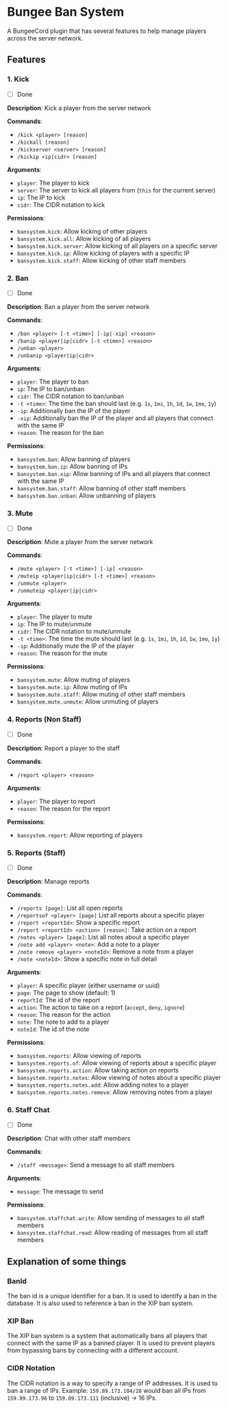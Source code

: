 # Bungee Ban System
A BungeeCord plugin that has several features to help manage players across the server network.

## Features

### 1. Kick

- [ ] Done

**Description**: Kick a player from the server network

**Commands**:
- `/kick <player> [reason]`
- `/kickall [reason]`
- `/kickserver <server> [reason]`
- `/kickip <ip|cidr> [reason]`

**Arguments**:
- `player`: The player to kick
- `server`: The server to kick all players from (`this` for the current server)
- `ip`: The IP to kick
- `cidr`: The CIDR notation to kick

**Permissions**:
- `bansystem.kick`: Allow kicking of other players
- `bansystem.kick.all`: Allow kicking of all players
- `bansystem.kick.server`: Allow kicking of all players on a specific server
- `bansystem.kick.ip`: Allow kicking of players with a specific IP
- `bansystem.kick.staff`: Allow kicking of other staff members

### 2. Ban

- [ ] Done

**Description**: Ban a player from the server network

**Commands**: 
- `/ban <player> [-t <time>] [-ip|-xip] <reason>`
- `/banip <player|ip|cidr> [-t <time>] <reason>`
- `/unban <player>`
- `/unbanip <player|ip|cidr>`

**Arguments**:
- `player`: The player to ban
- `ip`: The IP to ban/unban
- `cidr`: The CIDR notation to ban/unban
- `-t <time>`: The time the ban should last (e.g. `1s`, `1mi`, `1h`, `1d`, `1w`, `1mo`, `1y`)
- `-ip`: Additionally ban the IP of the player
- `-xip`: Additionally ban the IP of the player and all players that connect with the same IP
- `reason`: The reason for the ban

**Permissions**:
- `bansystem.ban`: Allow banning of players
- `bansystem.ban.ip`: Allow banning of IPs
- `bansystem.ban.xip`: Allow banning of IPs and all players that connect with the same IP
- `bansystem.ban.staff`: Allow banning of other staff members
- `bansystem.ban.unban`: Allow unbanning of players

### 3. Mute

- [ ] Done

**Description**: Mute a player from the server network

**Commands**:
- `/mute <player> [-t <time>] [-ip] <reason>`
- `/muteip <player|ip|cidr> [-t <time>] <reason>`
- `/unmute <player>`
- `/unmuteip <player|ip|cidr>`

**Arguments**:
- `player`: The player to mute
- `ip`: The IP to mute/unmute
- `cidr`: The CIDR notation to mute/unmute
- `-t <time>`: The time the mute should last (e.g. `1s`, `1mi`, `1h`, `1d`, `1w`, `1mo`, `1y`)
- `-ip`: Additionally mute the IP of the player
- `reason`: The reason for the mute

**Permissions**:
- `bansystem.mute`: Allow muting of players
- `bansystem.mute.ip`: Allow muting of IPs
- `bansystem.mute.staff`: Allow muting of other staff members
- `bansystem.mute.unmute`: Allow unmuting of players

### 4. Reports (Non Staff)

- [ ] Done

**Description**: Report a player to the staff

**Commands**:
- `/report <player> <reason>`

**Arguments**:
- `player`: The player to report
- `reason`: The reason for the report

**Permissions**:
- `bansystem.report`: Allow reporting of players

### 5. Reports (Staff)

- [ ] Done

**Description**: Manage reports

**Commands**:
- `/reports [page]`: List all open reports
- `/reportsof <player> [page]` List all reports about a specific player
- `/report <reportId>`: Show a specific report
- `/report <reportId> <action> [reason]`: Take action on a report
- `/notes <player> [page]`: List all notes about a specific player
- `/note add <player> <note>`: Add a note to a player
- `/note remove <player> <noteId>`: Remove a note from a player
- `/note <noteId>`: Show a specific note in full detail

**Arguments**:
- `player`: A specific player (either username or uuid)
- `page`: The page to show (default: 1)
- `reportId`: The id of the report
- `action`: The action to take on a report (`accept`, `deny`, `ignore`)
- `reason`: The reason for the action
- `note`: The note to add to a player
- `noteId`: The id of the note

**Permissions**:
- `bansystem.reports`: Allow viewing of reports
- `bansystem.reports.of`: Allow viewing of reports about a specific player
- `bansystem.reports.action`: Allow taking action on reports
- `bansystem.reports.notes`: Allow viewing of notes about a specific player
- `bansystem.reports.notes.add`: Allow adding notes to a player
- `bansystem.reports.notes.remove`: Allow removing notes from a player

### 6. Staff Chat

- [ ] Done

**Description**: Chat with other staff members

**Commands**:
- `/staff <message>`: Send a message to all staff members

**Arguments**:
- `message`: The message to send

**Permissions**:
- `bansystem.staffchat.write`: Allow sending of messages to all staff members
- `bansystem.staffchat.read`: Allow reading of messages from all staff members

## Explanation of some things

### BanId

The ban id is a unique identifier for a ban. It is used to identify a ban in the database. It is also used to reference a ban in the XIP ban system.

### XIP Ban

The XIP ban system is a system that automatically bans all players that connect with the same IP as a banned player.
It is used to prevent players from bypassing bans by connecting with a different account.

### CIDR Notation

The CIDR notation is a way to specify a range of IP addresses. It is used to ban a range of IPs.
Example: `159.89.173.104/28` would ban all IPs from `159.89.173.96` to `159.89.173.111` (inclusive) -> 16 IPs.